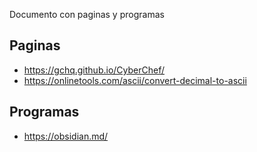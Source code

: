 Documento con paginas y programas

## Paginas

- https://gchq.github.io/CyberChef/
- https://onlinetools.com/ascii/convert-decimal-to-ascii

## Programas
- https://obsidian.md/
